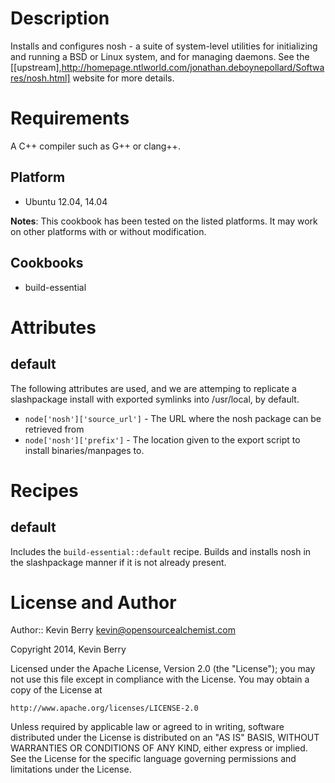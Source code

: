 Description
===========

Installs and configures nosh - a suite of system-level utilities for initializing and running a BSD or Linux system, and for managing daemons. See the [[upstream],http://homepage.ntlworld.com/jonathan.deboynepollard/Softwares/nosh.html] website for more details.

Requirements
============

A C++ compiler such as G++ or clang++.

Platform
--------

* Ubuntu 12.04, 14.04

**Notes**: This cookbook has been tested on the listed platforms. It
  may work on other platforms with or without modification.

Cookbooks
---------

* build-essential

Attributes
==========

default
-------

The following attributes are used, and we are attemping to replicate a slashpackage install with exported symlinks into /usr/local, by default.

* `node['nosh']['source_url']` - The URL where the nosh package can be retrieved from
* `node['nosh']['prefix']` - The location given to the export script to install binaries/manpages to.

Recipes
=======

default
-------

Includes the `build-essential::default` recipe.  Builds and installs nosh in the slashpackage manner if it is not already present.

License and Author
==================

Author:: Kevin Berry <kevin@opensourcealchemist.com>

Copyright 2014, Kevin Berry

Licensed under the Apache License, Version 2.0 (the "License");
you may not use this file except in compliance with the License.
You may obtain a copy of the License at

    http://www.apache.org/licenses/LICENSE-2.0

Unless required by applicable law or agreed to in writing, software
distributed under the License is distributed on an "AS IS" BASIS,
WITHOUT WARRANTIES OR CONDITIONS OF ANY KIND, either express or implied.
See the License for the specific language governing permissions and
limitations under the License.
